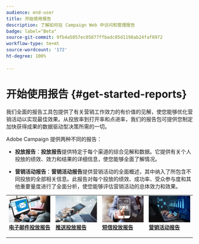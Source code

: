 ```yaml
---
audience: end-user
title: 开始使用报告
description: 了解如何在 Campaign Web 中访问和管理报告
badge: label="Beta"
source-git-commit: 9fb4a5057ec05877ffbadc85d1198ab24faf8972
workflow-type: tm+mt
source-wordcount: '172'
ht-degree: 100%

---
```


# 开始使用报告 {#get-started-reports}

我们全面的报告工具包提供了有关营销工作效力的有价值的见解，使您能够优化营销活动以实现最佳效果。从投放率到打开率和点进率，我们的报告包可提供您制定加快获得成果的数据驱动型决策所需的一切。

Adobe Campaign 提供两种不同的报告：

* **投放报告**：**投放报告**&#x200B;提供特定于每个渠道的综合见解和数据。它提供有关个人投放的绩效、效力和结果的详细信息，使您能够全面了解情况。

* **营销活动报告**：**营销活动报告**&#x200B;提供营销活动的全面概述，其中纳入了所包含不同投放的全部相关信息。此报告对每个投放的绩效、成功率、受众参与度和其他重要量度进行了全面分析，使您能够评估营销活动的总体效力和效果。



<table style="table-layout:fixed"><tr style="border: 0;">
<td>
<a href="email-report.md">
<img alt="潜在客户" src="assets/do-not-localize/email_report.jpeg">
</a>
<div><a href="email-report.md"><strong>电子邮件投放报告</strong>
</div>
<p>
</td>
<td>
<a href="push-report.md">
<img alt="不常见" src="assets/do-not-localize/push_report.jpeg">
</a>
<div>
<a href="push-report.md"><strong>推送投放报告<strong></strong></a>
</div>
<p></td>
<td>
<a href="sms-report.md">
<img alt="验证" src="assets/do-not-localize/sms_report.png">
</a>
<div>
<a href="sms-report.md"><strong>短信投放报告</strong></a>
</div>
<p>
</td>
<td>
<a href="campaign-reports.md">
<img alt="验证" src="assets/do-not-localize/campaign_report.jpeg">
</a>
<div>
<a href="campaign-reports.md"><strong>营销活动报告</strong></a>
</div>
<p>
</td>
</tr></table>

